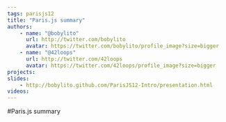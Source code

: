 ```yaml
---
tags: parisjs12
title: "Paris.js summary"
authors:
    - name: "@bobylito"
      url: http://twitter.com/bobylito
      avatar: https://twitter.com/bobylito/profile_image?size=bigger
    - name: "@42loops"
      url: http://twitter.com/42loops
      avatar: https://twitter.com/42loops/profile_image?size=bigger
projects:
slides:
    - http://bobylito.github.com/ParisJS12-Intro/presentation.html
videos:
---
```

#Paris.js summary
